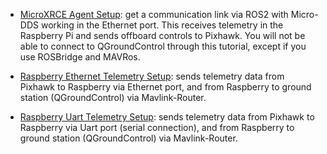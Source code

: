 - [MicroXRCE Agent Setup](px4_microxrce_setup.md): get a communication link via ROS2 with Micro-DDS working in the Ethernet port. This receives telemetry in the Raspberry Pi and sends offboard controls to Pixhawk. You will not be able to connect to QGroundControl through this tutorial, except if you use ROSBridge and MAVRos.

- [Raspberry Ethernet Telemetry Setup](raspberry_eth_telem.md): sends telemetry data from Pixhawk to Raspberry via Ethernet port, and from Raspberry to ground station (QGroundControl) via Mavlink-Router.

- [Raspberry Uart Telemetry Setup](raspberry_uart_telem.md): sends telemetry data from Pixhawk to Raspberry via Uart port (serial connection), and from Raspberry to ground station (QGroundControl) via Mavlink-Router.